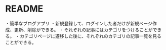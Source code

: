 # README
・簡単なブログアプリ
・新規登録して、ログインした者だけが新規ページ作成、更新、削除ができる。
・それぞれの記事にはカテゴリをつけることができる。
・カテゴリページに遷移した後に、それぞれのカテゴリの記事一覧を見ることができる。
